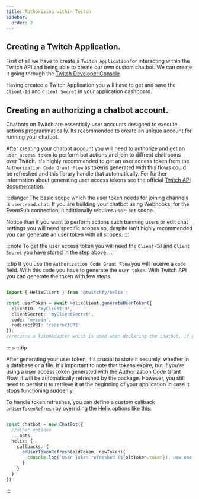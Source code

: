```yaml
---
title: Authorizing within Twitch
sidebar:
  order: 2
---
```


## Creating a Twitch Application.

First of all we have to create a `Twitch Application` for interacting within the Twitch API and being able to create our own custom chatbot. We can create it going through the [Twitch Developer Console](https://dev.twitch.tv/console).

Having created a Twitch Application you will have to get and save the `Client-Id` and `Client Secret` in your application dashboard. 

## Creating an authorizing a chatbot account.

Chatbots on Twitch are essentially user accounts designed to execute actions programmatically. Its recommended to create an unique account for running your chatbot. 

After creating your chatbot account you will need to authorize and get an `user access token` to perform bot actions and join to diffrent chatrooms over Twitch. It's highly recommended to get an user access token from the `Authorization Code Grant Flow` as tokens generated with this flows could be refreshed and this library handle that automatically. For further information about generating user access tokens see the official [Twitch API documentation](https://dev.twitch.tv/docs/authentication/).

:::danger
The basic scope which the user token needs for joining channels is `user:read:chat`. If you are building your chatbot using Webhooks, for the EventSub connection, it adittionally requires `user:bot` scope.

Notice than if you want to perform actions such banning users or edit chat settings you will need specific scopes so, despite isn't highly recommended you can generate an user token with all scopes.
:::

:::note
To get the user access token you will need the `Client-Id` and `Client Secret` you have stored in the step above.
:::

:::tip
If you use the `Authorization Code Grant Flow` you will receive a `code` field. With this code you have to generate the `user token`.
With Twitch API you can generate the token with few steps.

```ts showLineNumbers copy wrap

import { HelixClient } from '@twitchfy/helix';

const userToken = await HelixClient.generateUserToken({
  clientID: 'myClientID',
  clientSecret: 'myClientSecret',
  code: 'mycode',
  redirectURI: 'redirectURI'
});
//returns a TokenAdapter which is used when declaring the chatbot, if you want raw data change raw option into true, default is false.
```
:::
s
:::tip

After generating your user token, it's crucial to store it securely, whether in a database or a file. It's important to note that tokens expire, but if you're using a user access token generated with the Authorization Code Grant Flow, it will be automatically refreshed by the package. However, you still need to persist it to retrieve it at the beginning of your application in case it stops functioning suddenly.

To handle token refreshes, you can define a custom callback `onUserTokenRefresh` by overriding the Helix options like this:

```ts showLineNumbers copy wrap

const chatbot = new ChatBot({
  //other options
  ...opts,
  helix: {
    callbacks: {
      onUserTokenRefresh(oldToken, newToken){
        console.log(`User Token refreshed (${oldToken.token}). New one is ${newToken.token}`)
      }
    }
  }
})
```
:::